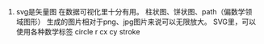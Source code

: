 1. svg是矢量图 在数据可视化里十分有用。 柱状图、饼状图、path（偏数学领域图形）
    生成的图片相对于png、jpg图片来说可以无限放大。
    SVG里，可以使用各种数学标签
    circle
    r cx cy stroke
